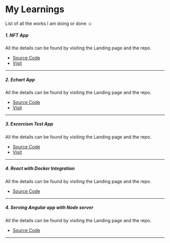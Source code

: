 # My Learnings

List of all the works I am doing or done ☺

##### 1. NFT App

All the details can be found by visiting the Landing page and the repo.

- [Source Code](https://github.com/enigmaticmahesh/react-native-nft-app)
- [Visit](https://broad-cake-5668.on.fleek.co/)

---

##### 2. Echart App

All the details can be found by visiting the Landing page and the repo.

- [Source Code](https://github.com/enigmaticmahesh/echart-app)
- [Visit](https://flourishing-banoffee-d291d7.netlify.app/)

---

##### 3. Excercism Test App

All the details can be found by visiting the Landing page and the repo.

- [Source Code](https://github.com/enigmaticmahesh/exercism-project)
- [Visit](https://rough-rice-9921.on.fleek.co/)

---

##### 4. React with Docker Integration

All the details can be found by visiting the Landing page and the repo.

- [Source Code](https://github.com/enigmaticmahesh/react-with-docker-and-nginx)

---

##### 4. Serving Angular app with Node server

All the details can be found by visiting the Landing page and the repo.

- [Source Code](https://github.com/enigmaticmahesh/serving-angular-in-node)

---
